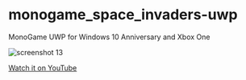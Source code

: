 # monogame_space_invaders-uwp

MonoGame UWP for Windows 10 Anniversary and Xbox One

![screenshot 13](https://cloud.githubusercontent.com/assets/1466920/20637134/2a66e3ae-b37d-11e6-9181-ae7c45695b75.png)

[Watch it on YouTube](https://www.youtube.com/watch?v=cywd2-lcHms&feature=youtu.be)